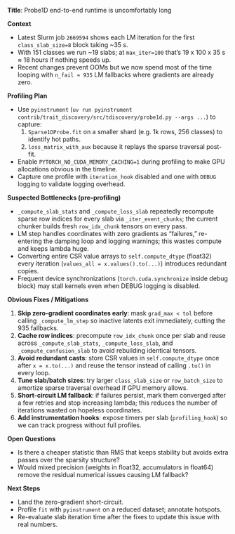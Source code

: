 **Title**: Probe1D end-to-end runtime is uncomfortably long

**Context**
- Latest Slurm job `2669594` shows each LM iteration for the first `class_slab_size=8` block taking ~35 s.
- With 151 classes we run ~19 slabs; at `max_iter=100` that’s 19 x 100 x 35 s ≈ 18 hours if nothing speeds up.
- Recent changes prevent OOMs but we now spend most of the time looping with `n_fail ≈ 935` LM fallbacks where gradients are already zero.

**Profiling Plan**
- Use `pyinstrument` (`uv run pyinstrument contrib/trait_discovery/src/tdiscovery/probe1d.py --args ...`) to capture:
  1. `Sparse1DProbe.fit` on a smaller shard (e.g. 1k rows, 256 classes) to identify hot paths.
  2. `loss_matrix_with_aux` because it replays the sparse traversal post-fit.
- Enable `PYTORCH_NO_CUDA_MEMORY_CACHING=1` during profiling to make GPU allocations obvious in the timeline.
- Capture one profile with `iteration_hook` disabled and one with `DEBUG` logging to validate logging overhead.

**Suspected Bottlenecks (pre-profiling)**
- `_compute_slab_stats` and `_compute_loss_slab` repeatedly recompute sparse row indices for every slab via `_iter_event_chunks`; the current chunker builds fresh `row_idx_chunk` tensors on every pass.
- LM step handles coordinates with zero gradients as “failures,” re-entering the damping loop and logging warnings; this wastes compute and keeps lambda huge.
- Converting entire CSR value arrays to `self.compute_dtype` (float32) every iteration (`values_all = x.values().to(...)`) introduces redundant copies.
- Frequent device synchronizations (`torch.cuda.synchronize` inside debug block) may stall kernels even when DEBUG logging is disabled.

**Obvious Fixes / Mitigations**
1. **Skip zero-gradient coordinates early**: mask `grad_max < tol` before calling `_compute_lm_step` so inactive latents exit immediately, cutting the 935 fallbacks.
2. **Cache row indices**: precompute `row_idx_chunk` once per slab and reuse across `_compute_slab_stats`, `_compute_loss_slab`, and `_compute_confusion_slab` to avoid rebuilding identical tensors.
3. **Avoid redundant casts**: store CSR values in `self.compute_dtype` once after `x = x.to(...)` and reuse the tensor instead of calling `.to()` in every loop.
4. **Tune slab/batch sizes**: try larger `class_slab_size` or `row_batch_size` to amortize sparse traversal overhead if GPU memory allows.
5. **Short-circuit LM fallback**: if failures persist, mark them converged after a few retries and stop increasing lambda; this reduces the number of iterations wasted on hopeless coordinates.
6. **Add instrumentation hooks**: expose timers per slab (`profiling_hook`) so we can track progress without full profiles.

**Open Questions**
- Is there a cheaper statistic than RMS that keeps stability but avoids extra passes over the sparsity structure?
- Would mixed precision (weights in float32, accumulators in float64) remove the residual numerical issues causing LM fallback?

**Next Steps**
- Land the zero-gradient short-circuit.
- Profile `fit` with `pyinstrument` on a reduced dataset; annotate hotspots.
- Re-evaluate slab iteration time after the fixes to update this issue with real numbers.
